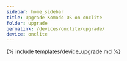 ```yaml
---
sidebar: home_sidebar
title: Upgrade Komodo OS on onclite
folder: upgrade
permalink: /devices/onclite/upgrade/
device: onclite
---
```

{% include templates/device_upgrade.md %}
